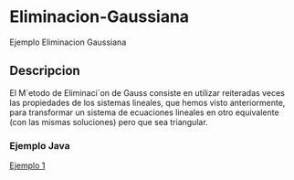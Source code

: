 # Eliminacion-Gaussiana
Ejemplo Eliminacion Gaussiana

## Descripcion 
El M´etodo de Eliminaci´on de Gauss consiste en utilizar reiteradas
veces las propiedades de los sistemas lineales, que hemos visto anteriormente, para transformar un sistema de ecuaciones lineales en otro
equivalente (con las mismas soluciones) pero que sea triangular.

### Ejemplo Java
[Ejemplo 1](https://github.com/GABOHDEZ2001/EliminacionGaussiana/blob/main/EliminacionGaussiana.java)
